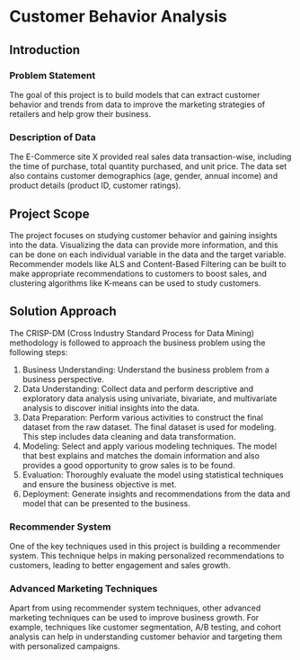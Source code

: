 #  Customer Behavior Analysis

## Introduction
### Problem Statement
The goal of this project is to build models that can extract customer behavior and trends from data to improve the marketing strategies of retailers and help grow their business.

### Description of Data
The E-Commerce site X provided real sales data transaction-wise, including the time of purchase, total quantity purchased, and unit price. The data set also contains customer demographics (age, gender, annual income) and product details (product ID, customer ratings).

## Project Scope
The project focuses on studying customer behavior and gaining insights into the data. Visualizing the data can provide more information, and this can be done on each individual variable in the data and the target variable. Recommender models like ALS and Content-Based Filtering can be built to make appropriate recommendations to customers to boost sales, and clustering algorithms like K-means can be used to study customers.

## Solution Approach
The CRISP-DM (Cross Industry Standard Process for Data Mining) methodology is followed to approach the business problem using the following steps:

1. Business Understanding: Understand the business problem from a business perspective.
2. Data Understanding: Collect data and perform descriptive and exploratory data analysis using univariate, bivariate, and multivariate analysis to discover initial insights into the data.
3. Data Preparation: Perform various activities to construct the final dataset from the raw dataset. The final dataset is used for modeling. This step includes data cleaning and data transformation.
4. Modeling: Select and apply various modeling techniques. The model that best explains and matches the domain information and also provides a good opportunity to grow sales is to be found.
5. Evaluation: Thoroughly evaluate the model using statistical techniques and ensure the business objective is met.
6. Deployment: Generate insights and recommendations from the data and model that can be presented to the business.

### Recommender System
One of the key techniques used in this project is building a recommender system. This technique helps in making personalized recommendations to customers, leading to better engagement and sales growth.

### Advanced Marketing Techniques
Apart from using recommender system techniques, other advanced marketing techniques can be used to improve business growth. For example, techniques like customer segmentation, A/B testing, and cohort analysis can help in understanding customer behavior and targeting them with personalized campaigns.

